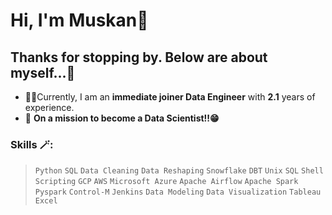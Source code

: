 # Hi, I'm Muskan👋
## Thanks for stopping by. Below are about myself...💃
* 👩‍💻Currently, I am an **immediate joiner Data Engineer** with **2.1** years of experience.
* 🚀 **On a mission to become a Data Scientist!!😁**

### Skills 🪄: 
> `Python` `SQL` `Data Cleaning` `Data Reshaping` `Snowflake` `DBT` `Unix` `SQL` `Shell Scripting` `GCP` `AWS` `Microsoft Azure` `Apache Airflow` `Apache Spark` `Pyspark` `Control-M` `Jenkins` `Data Modeling` `Data Visualization` `Tableau` `Excel`


